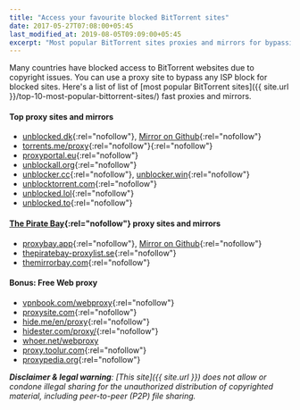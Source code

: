 ```yaml
---
title: "Access your favourite blocked BitTorrent sites"
date: 2017-05-27T07:08:00+05:45
last_modified_at: 2019-08-05T09:09:00+05:45
excerpt: "Most popular BitTorrent sites proxies and mirrors for bypassing your country or territory Internet censorship."
---
```


Many countries have blocked access to BitTorrent websites due to copyright issues. You can use a proxy site to bypass any ISP block for blocked sites. Here's a list of list of [most popular BitTorrent sites]({{ site.url }}/top-10-most-popular-bittorrent-sites/) fast proxies and mirrors.

#### Top proxy sites and mirrors

* [unblocked.dk](https://unblocked.dk/){:rel="nofollow"}, [Mirror on Github](https://unblocked-pw.github.io/){:rel="nofollow"}
* [torrents.me/proxy](https://torrents.me/proxy/){:rel="nofollow"}{:rel="nofollow"}
* [proxyportal.eu](https://proxyportal.eu/){:rel="nofollow"}
* [unblockall.org](https://unblockall.org/){:rel="nofollow"}
* [unblocker.cc](https://unblocker.cc/){:rel="nofollow"}, [unblocker.win](https://unblocker.win/){:rel="nofollow"}
* [unblocktorrent.com](https://unblocktorrent.com/){:rel="nofollow"}
* [unblocked.lol](http://unblocked.lol/){:rel="nofollow"}
* [unblocked.to](https://unblocked.to/){:rel="nofollow"}

#### [The Pirate Bay](https://thepiratebay.org/){:rel="nofollow"} proxy sites and mirrors

* [proxybay.app](https://proxybay.app/){:rel="nofollow"}, [Mirror on Github](https://proxybay.github.io/){:rel="nofollow"}
* [thepiratebay-proxylist.se](https://thepiratebay-proxylist.se/){:rel="nofollow"}
* [themirrorbay.com](http://www.themirrorbay.com/){:rel="nofollow"}

#### Bonus: Free Web proxy

* [vpnbook.com/webproxy](https://www.vpnbook.com/webproxy){:rel="nofollow"}
* [proxysite.com](https://www.proxysite.com/){:rel="nofollow"}
* [hide.me/en/proxy](https://hide.me/en/proxy){:rel="nofollow"}
* [hidester.com/proxy/](https://hidester.com/proxy/){:rel="nofollow"}
* [whoer.net/webproxy](https://whoer.net/webproxy)
* [proxy.toolur.com](https://proxy.toolur.com/){:rel="nofollow"}
* [proxypedia.org](https://proxypedia.org/){:rel="nofollow"}

_**Disclaimer & legal warning**: [This site]({{ site.url }}) does not allow or condone illegal sharing for the unauthorized distribution of copyrighted material, including peer-to-peer (P2P) file sharing._
